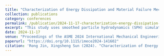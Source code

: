 ```yaml
---
title: "Characterization of Energy Dissipation and Material Failure Mechanisms In High-Velocity Impact of Magnesium Alloys"
collection: publications
category: conferences
permalink: /publication/2024-11-17-characterization-energy-dissipation-mg-alloys
excerpt: "This study uses smoothed particle hydrodynamics (SPH) simulations to examine the effects of high-velocity impacts, ranging from 1.2 to 2.4 km/s, of stainless steel projectiles on magnesium alloy plates. The study is conducted using calibrated material models. The findings elucidate the main failure mechanisms, the energy dissipation pathways, and the evolution of stress and temperature. An increase in impact velocity increases the contributions of kinetic energy in the target and internal energy in the projectile, while proportionally reducing the internal energy of the target."
date: 2024-11-17
venue: "Proceedings of the ASME 2024 International Mechanical Engineering Congress and Exposition, Volume 3, American Society of Mechanical Engineers, Portland, Oregon, USA"
paperurl: "https://doi.org/10.1115/imece2024-141602"
citation: 'Rong Jin, Xingsheng Sun (2024). "Characterization of Energy Dissipation and Material Failure Mechanisms In High-Velocity Impact of Magnesium Alloys." In <i>Proceedings of the ASME 2024 International Mechanical Engineering Congress and Exposition, Volume 3</i>. American Society of Mechanical Engineers, November 17-21, 2024, Portland, Oregon, USA. DOI: 10.1115/imece2024-141602'
---
```


